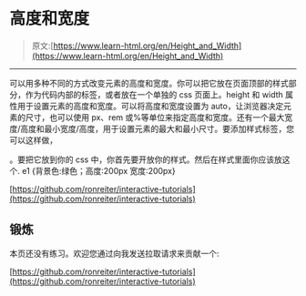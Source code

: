 # 高度和宽度

> 原文:[https://www.learn-html.org/en/Height_and_Width](https://www.learn-html.org/en/Height_and_Width)

* * *

可以用多种不同的方式改变元素的高度和宽度。你可以把它放在页面顶部的样式部分，作为代码内部的标签，或者放在一个单独的 css 页面上。height 和 width 属性用于设置元素的高度和宽度。可以将高度和宽度设置为 auto，让浏览器决定元素的尺寸，也可以使用 px、rem 或%等单位来指定高度和宽度。还有一个最大宽度/高度和最小宽度/高度，用于设置元素的最大和最小尺寸。要添加样式标签，您可以这样做，

。要把它放到你的 css 中，你首先要开放你的样式。然后在样式里面你应该放这个. e1 {背景色:绿色；高度:200px 宽度:200px}

[https://github.com/ronreiter/interactive-tutorials](https://github.com/ronreiter/interactive-tutorials)

## 锻炼

本页还没有练习。欢迎您通过向我发送拉取请求来贡献一个:

[https://github.com/ronreiter/interactive-tutorials](https://github.com/ronreiter/interactive-tutorials)